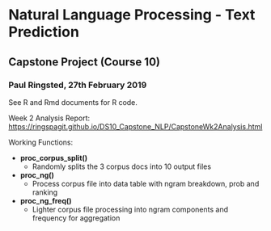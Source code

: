 # Natural Language Processing - Text Prediction
## Capstone Project (Course 10)
### Paul Ringsted, 27th February 2019

See R  and Rmd documents for R code.

Week 2 Analysis Report: https://ringspagit.github.io/DS10_Capstone_NLP/CapstoneWk2Analysis.html

Working Functions:

* **proc_corpus_split()**
    + Randomly splits the 3 corpus docs into 10 output files
* **proc_ng()**
    + Process corpus file into data table with ngram breakdown, prob and ranking
* **proc_ng_freq()**
    + Lighter corpus file processing into ngram components and frequency for aggregation
